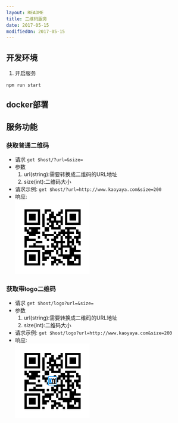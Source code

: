 ```yaml
---
layout: README
title: 二维码服务
date: 2017-05-15
modifiedOn: 2017-05-15
---
```

## 开发环境
1. 开启服务
```
npm run start
```

## docker部署

## 服务功能
### 获取普通二维码
  - 请求 `get $host/?url=&size=`
  - 参数
    1. url(string):需要转换成二维码的URL地址
    2. size(int):二维码大小
  - 请求示例: `get $host/?url=http://www.kaoyaya.com&size=200`
  - 响应:  
  ![qrimge](./qr.png)
### 获取带logo二维码
  - 请求 `get $host/logo?url=&size=`
  - 参数
    1. url(string):需要转换成二维码的URL地址
    2. size(int):二维码大小
  - 请求示例: `get $host/logo?url=http://www.kaoyaya.com&size=200`
  - 响应:  
  ![qrimge](./qrlogo.png)
